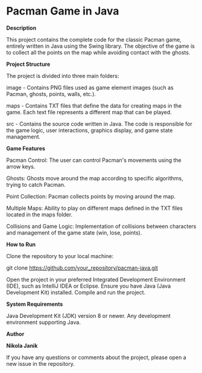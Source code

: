 # Pacman Game in Java


**Description**

This project contains the complete code for the classic Pacman game, entirely written in Java using the Swing library. The objective of the game is to collect all the points on the map while avoiding contact with the ghosts.

**Project Structure**

The project is divided into three main folders:

image - Contains PNG files used as game element images (such as Pacman, ghosts, points, walls, etc.).

maps - Contains TXT files that define the data for creating maps in the game. Each text file represents a different map that can be played.

src - Contains the source code written in Java. The code is responsible for the game logic, user interactions, graphics display, and game state management.


**Game Features**

Pacman Control: The user can control Pacman's movements using the arrow keys.

Ghosts: Ghosts move around the map according to specific algorithms, trying to catch Pacman.

Point Collection: Pacman collects points by moving around the map.

Multiple Maps: Ability to play on different maps defined in the TXT files located in the maps folder.

Collisions and Game Logic: Implementation of collisions between characters and management of the game state (win, lose, points).

**How to Run**

Clone the repository to your local machine:

git clone https://github.com/your_repository/pacman-java.git

Open the project in your preferred Integrated Development Environment (IDE), such as IntelliJ IDEA or Eclipse.
Ensure you have Java (Java Development Kit) installed.
Compile and run the project.

**System Requirements**

Java Development Kit (JDK) version 8 or newer.
Any development environment supporting Java.




**Author**

**Nikola Janik**

If you have any questions or comments about the project, please open a new issue in the repository.
